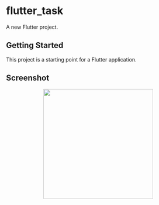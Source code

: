 # flutter_task

A new Flutter project.

## Getting Started

This project is a starting point for a Flutter application.


## Screenshot
<p align="center">

  <img src="https://user-images.githubusercontent.com/68896404/219547391-05e576f8-8bde-468b-9a30-ff373e90632a.jpg" width="300">
  

  </p>

